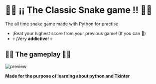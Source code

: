 # 🐍🐍 ¡¡ The Classic Snake game !! 🐍🐍
The all time snake game made with Python for practise

* ¡Beat your highest score from your previous game! (If you can 👀)
* 💀 ¡Very **addictive**! 💀


## 🐍🐍 The gameplay 🐍🐍
![preview](https://github.com/damianstetson17/Snake-game/blob/master/snake_preview.png)

 **Made for the purpose of learning about python and Tkinter**
